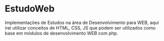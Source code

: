 # EstudoWeb

Implementações de Estudos na área de Desenvolvimento para WEB, aqui irei utilizar conceitos de HTML, CSS, JS que podem ser utilizados como base em módulos de desenvolvimento WEB com php.
